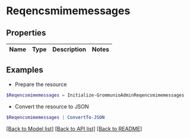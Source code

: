 # Reqencsmimemessages
## Properties

Name | Type | Description | Notes
------------ | ------------- | ------------- | -------------

## Examples

- Prepare the resource
```powershell
$Reqencsmimemessages = Initialize-GrommunioAdminReqencsmimemessages 
```

- Convert the resource to JSON
```powershell
$Reqencsmimemessages | ConvertTo-JSON
```

[[Back to Model list]](../README.md#documentation-for-models) [[Back to API list]](../README.md#documentation-for-api-endpoints) [[Back to README]](../README.md)

